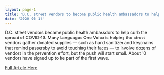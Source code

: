 ```yaml
---
layout: page-1
title: 'D.C. street vendors to become public health ambassadors to help curb the spread of coronavirus'
date: '2020-03-14'
---
```

<!--Make sure to change the title name above and proper date-->
<!--Insert short article description here-->
D.C. street vendors became public health ambassdors to help curb the spread of COVID-19. Many Languages One Voice is helping the street vendors gather donated supplies — such as hand sanitizer and keychains that remind passersby to avoid touching their faces — to involve dozens of vendors in the prevention effort, but the push will start small. About 10 vendors have signed up to be part of the first wave.

<!--Insert link here inside quatation marks-->
<a href="https://www.washingtonpost.com/local/dc-street-vendors-to-become-public-health-ambassadors-to-help-curb-the-spread-of-coronavirus/2020/03/14/16b524e2-6559-11ea-845d-e35b0234b136_story.html">Full Article Here</a>
